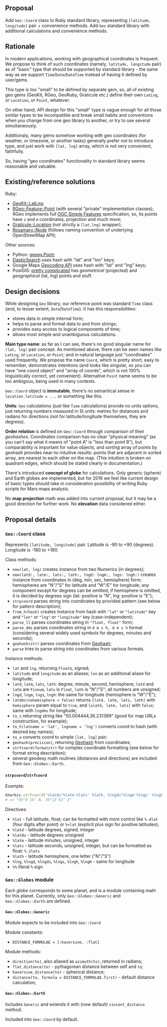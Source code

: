 ## Proposal

Add `Geo::Coord` class to Ruby standard library, representing
`[latitude, longitude]` pair + convenience methods. Add `Geo` standard
library with additional calculations and convenience methods.

## Rationale

In modern applications, working with geographical coordinates is frequent.
We propose to think of such coordinates (namely, `latitude, longitude` pair)
as of "basic" type that should be supported by standard library - the same
way as we support `Time`/`Date`/`DateTime` instead of having it defined
by user/gems.

This type is too "small" to be defined by separate gem, so, all of existing
geo gems (GeoKit, RGeo, GeoRuby, Graticule etc.) define their own
`LatLng`, or `Location`, or `Point`, whatever.

On other hand, API design for this "small" type is vague enough for all
those similar types to be incompatible and break small habits and conventions
when you change from one geo library to another, or try to use several
simultaneously.

Additionaly, many gems somehow working with geo coordinates (for weather,
or timezone, or another tasks) generally prefer not to introduce type, and
just work with `[lat, lng]` array, which is not very convenient, faithfully.

So, having "geo coordinates" functionality in standard library seems
reasonable and valuable.

## Existing/reference solutions

Ruby:

* [GeoKit::LatLng](http://www.rubydoc.info/github/geokit/geokit/master/Geokit/LatLng);
* [RGeo::Feature::Point](http://www.rubydoc.info/gems/rgeo/RGeo/Feature/Point)
  (with several "private" implementation classes); RGeo implements full
  [OGC Simple Features](https://en.wikipedia.org/wiki/Simple_Features) specification,
  so, its points have `z` and `m` coordinates, projection and much more;
* [Graticule::Location](http://www.rubydoc.info/github/collectiveidea/graticule/Graticule/Location)
  (not strictly a `[lat,lng]` wrapper);
* [Rosamary::Node](http://www.rubydoc.info/gems/rosemary/0.4.4/Rosemary/Node)
  (follows naming convention of underlying OpenStreetMap API);

Other sources:
* Python: [geopy.Point](http://geopy.readthedocs.org/en/latest/#geopy.point.Point);
* [ElasticSearch](https://www.elastic.co/blog/geo-location-and-search)
  uses hash with "lat" and "lon" keys;
* Google Maps [Geocoding API](https://developers.google.com/maps/documentation/geocoding/intro#GeocodingResponses)
  uses hash with "lat" and "lng" keys;
* PostGIS: [pretty complicated](http://postgis.net/docs/manual-2.2/using_postgis_dbmanagement.html#RefObject)
  has _geometrical_ (projected) and _geographical_ (lat, lng) points and
  stuff.

## Design decisions

While designing `Geo` library, our reference point was standard `Time`
class (and, to lesser extent, `Date`/`DateTime`). It has this
responsibilities:
* stores data in simple internal form;
* helps to parse and format data to and from strings;
* provides easy access to logical components of time;
* allows most simple and unambiguous calculations.

**Main type name**: as far as I can see, there's no good singular name
for `(lat, lng)` pair concept. As mentioned above, there can be seen
names like `LatLng`, or `Location`, or `Point`; and in natural language
just "coordinates" used frequently. We propose the name `Coord`, which
is pretty short, easy to remember, demonstrates intentions (and looks
like singular, so you can have "one coord object" and "array of coords",
which is not 100% linguistically correct, yet convenient). Alternative
`Point` name seems to be too ambigous, being used in many contexts.

`Geo::Coord` object is **immutable**, there's no semantical sense in
`location.latitude = ...` or something like this.

**Units**: `Geo` calculations (just like `Time` calculations) provide
no units options, just returning numbers measured in SI units: metres
for distances and radians for directions (not for latitude/longitude
themselves, they are degrees).

**Order relation** is defined on `Geo::Coord` through comparison of their
_geohashes_. Coordinates comparison has no clear "physical meaning" (as
you can't say what it means of "point A" is "less than point B"), but
comparability is important for value objects, and _sorting_ array of
points by geohash provides near-to-intuitive results: points that are
adjacent in sorted array, are nearest to each other on the map. (This
intuition is broken on quadrant edges, which should be stated clearly
in documentation.)

There's introduced **concept of globe** for calculations. Only generic
(sphere) and Earth globes are implemented, but for 2016 we feel like
current design of basic types should take in consideration possibility
of writing Ruby scripts for Mars maps analysis.

No **map projection** math was added into current proposal, but it
may be a good direction for further work. No **elevation** data considered
either.

## Proposal details

### `Geo::Coord` class

Represents `[latitude, longitude]` pair. Latitude is -90 to +90 (degrees).
Longitude is -180 to +180.

Class methods:
* `new(lat, lng)` creates instance from two Numerics (in degrees);
* `new(latd:, latm:, lats:, lath:, lngd: lngm:, lngs: lngh:)` creates
  instance from coordinates in (deg, min, sec, hemisphere) form; hemispheres
  are "N"/"S" for latitude and "W"/E" for longitude; any component except
  for degrees can be omitted; if hemisphere is omitted, it is decided by
  degrees sign (lat: positive is "N", lng: positive is "E");
* `strpcoord` parses string into coordinates by provided pattern (see
  below for pattern description);
* `from_h(hash)` creates instance from hash with `"lat"` or `"latitude"`
  key and `"lon"` or `"lng"` or `"longitude"` key (case-independent);
* `parse_ll` parses coordinates string in `"float, float"` form;
* `parse_dms` parses coordinates string in `d m s h, d m s h` format
  (considering several widely used symbols for degrees, minutes and seconds);
* `geohash(str)` parses coordinates from [Geohash](https://en.wikipedia.org/wiki/Geohash);
* `parse` tries to parse string into coordinates from various formats.

Instance methods:
* `lat` and `lng`, returning `Float`s, signed;
* `latitude` and `longitude` as an aliases; `lon` as an additional
  aliase for longitude;
* `latd`, `latm`, `lats`, `lath`: degree, minute, second, hemisphere;
  `latd` and `latm` are `Fixnum`, `lats` is `Float`, `lath` is "N"/"S"; all
  numbers are unsigned;
* `lngd`, `lngm`, `lngs`, `lngh`: the same for longitude (hemisphere is
  "W"/"E");
* `latdms(nohemisphere = false)` returns `[latd, latm, lats, lath]` with
  `hemisphere` param equal to `true`, and `[±latd, latm, lats]` with
  `false`; same with `lngdms` for longitude;
* `to_s` returning string like "50.004444,36.231389" (good for map
  URLs construction, for example);
* `to_h(latname = 'lat', lngname = 'lng')` converts coord to hash (with
  desired key names);
* `to_a` converts coord to simple `[lat, lng]` pair;
* `geohash(precision)`, returning [Geohash](https://en.wikipedia.org/wiki/Geohash)
  from coordinates;
* `strfcoord(formatstr)` for complex coordinate formatting (see below
  for format string description);
* several geodesy math routines (distances and directions) are included
  from `Geo::Globes::Earth`.

#### `strpcoord`/`strfcoord`

Example:
```ruby
kharkiv.strfcoord('%latdu°%latm′%lats″ %lath, %lngdu°%lngm′%lngs″ %lngh')
# => "50°0′16″ N, 36°13′53″ E"
```

Directives:
* `%lat` - full latitude, float; can be formatted with more control like
  `%.4lat` (four digits after point) or `%+lat` (explicit plus sign for
  positive latitudes);
* `%latd` - latitude degrees, signed, integer
* `%latdu` - latitude degrees unsigned
* `%latm` - latitude minutes, unsigned, integer
* `%lats` - latitude seconds, unsigned, integer, but can be formatted as
  float: `%.2lats`
* `%lath` - latitude hemisphere, one letter ("N"/"S")
* `%lng`, `%lngd`, `%lngdu`, `%lngs`, `%lngh`, `%lngH` - same for longitude
* `%%` literal `%` sign

### `Geo::Globes` module

Each _globe_ corresponds to some planet, and is a module containing math
for this planet. Currently, only `Geo::Globes::Generic` and `Geo::Globes::Earth`
are defined.

#### `Geo::Globes::Generic`

Module expects to be included into `Geo::Coord`

Module constants:
* `DISTANCE_FORMULAE = [:haversine, :flat]`

Module methods:
* `direction(to)`, also aliased as `azimuth(to)`, returned in radians;
* `flat_distance(to)` - pythagorean distance between self and `to`;
* `haversine_distance(to)` - spherical distance;
* `distance(to, formula = DISTANCE_FORMULAE.first)` - default distance
  calculation;

#### `Geo::Globes::Earth`

Includes `Generic` and extends it with (now default) `vincent_distance`
method.

Included into `Geo::Coord` by default.

